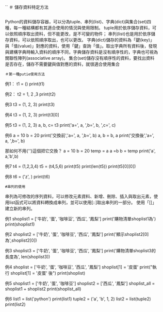 ``
＃ 儲存資料特定方法
```
```
Python的資料儲存容器，可以分為tuple、串列(list)、字典(dict)與集合(set)四種，每一種結構都有其適合使用的情況與使用限制。
tuple用於依序儲存資料，可以依照順序取出資料，但不能更改，是不可變的物件；
串列(list)也是用於依序儲存資料，可以依照順序取出，也可以更改。
字典(dict)儲存的資料為「鍵(key)」與「值(value)」對應的資料，使用「鍵」查詢「值」。取出字典所有資料後，發現與建構字典時輸入資料的順序不同，字典儲存資料是沒有順序性的，字典也可視為關聯性陣列(associative array)。
集合(set)儲存沒有順序性的資料，要找出資料是否存在，儲存不需要鍵與值對應的資料，就很適合使用集合
```
＃第一種putie使用方法
```
例1：
t1 = ()
print(t1)

例2：
t2 = 1, 2 ,3
print(t2)

例3
t3 = (1, 2, 3)
print(t3)

例4
t3 = (1, 2, 3)
print(t3[0]

例5
t3 = (1, 2, 3)
a, b, c= t3
print('a=', a, ',b=', b, ',c=', c)

例6
a = 10
b = 20
print('交換前','a=', a, ',b=', b)
a, b = b, a
print('交換後','a=', a, ',b=', b)

那如何不用{''}這個把它交換？
a = 10
b = 20
temp = a
a =b
b = temp
print('a', a,'b',b)


例7
t4 = (1,2,3,4)
t5 = (t4,5,6)
print(t5)
print(len(t5))
print(t5[0][0])

例8
t6 = ('z', )
print(t6)
```
#串列的使用
```
串列為可修改的序列資料，可以修改元素資料、新增、刪除、插入與取出元素，使用list函式可以將資料轉換成串列，並可以使用[::]取出串列的一部分。
使用「[]」建立新的串列。

例1
shoplist1 = ['牛奶', '蛋', '咖啡豆', '西瓜', '鳳梨']
print('購物清單shoplist1為')
print(shoplist1)

例2
shoplist2 = ['牛奶', '蛋', '咖啡豆', '西瓜', '鳳梨']
print('顯示shoplist2[0]為',shoplist2[0])

例3
shoplist3 = ['牛奶', '蛋', '咖啡豆', '西瓜', '鳳梨']
print('購物清單shoplist3的長度為', len(shoplist3))

例4
shoplist = ['牛奶', '蛋', '咖啡豆', '西瓜', '鳳梨']
shoplist[1] = '皮蛋'
print("執行 shoplist[1] = '皮蛋' 後")
print(shoplist)

例5
shoplist1 = ['牛奶', '蛋', '咖啡豆']
shoplist2 = ['西瓜', '鳳梨']
shoplist_all = shoplist1 + shoplist2
print(shoplist_all)

例6
list1 = list('python')
print(list1)
tuple2 = ('a', 'b', 1, 2)
list2 = list(tuple2)
print(list2)
```

